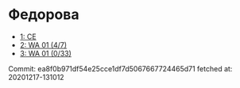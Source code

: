 # Федорова
- [1: CE](1.md)
- [2: WA 01 (4/7)](2.md)
- [3: WA 01 (0/33)](3.md)

Commit: ea8f0b971df54e25cce1df7d5067667724465d71
 fetched at: 20201217-131012
